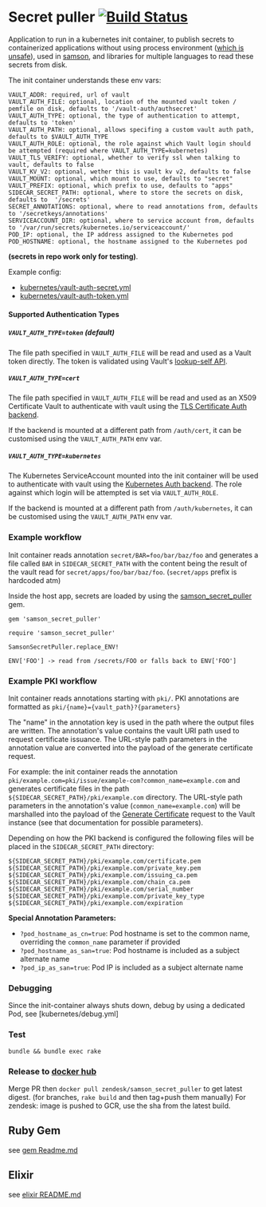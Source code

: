 # Secret puller [![Build Status](https://travis-ci.org/zendesk/samson_secret_puller.svg?branch=master)](https://travis-ci.org/zendesk/samson_secret_puller)

Application to run in a kubernetes init container,
to publish secrets to containerized applications without using process environment
([which is unsafe](https://diogomonica.com/2017/03/27/why-you-shouldnt-use-env-variables-for-secret-data/)),
used in [samson](https://github.com/zendesk/samson),
and libraries for multiple languages to read these secrets from disk.

The init container understands these env vars:

```
VAULT_ADDR: required, url of vault
VAULT_AUTH_FILE: optional, location of the mounted vault token / pemfile on disk, defaults to '/vault-auth/authsecret'
VAULT_AUTH_TYPE: optional, the type of authentication to attempt, defaults to 'token'
VAULT_AUTH_PATH: optional, allows specifing a custom vault auth path, defaults to $VAULT_AUTH_TYPE
VAULT_AUTH_ROLE: optional, the role against which Vault login should be attempted (required where VAULT_AUTH_TYPE=kubernetes)
VAULT_TLS_VERIFY: optional, whether to verify ssl when talking to vault, defaults to false
VAULT_KV_V2: optional, wether this is vault kv v2, defaults to false
VAULT_MOUNT: optional, which mount to use, defaults to "secret"
VAULT_PREFIX: optional, which prefix to use, defaults to "apps"
SIDECAR_SECRET_PATH: optional, where to store the secrets on disk, defaults to  '/secrets'
SECRET_ANNOTATIONS: optional, where to read annotations from, defaults to '/secretkeys/annotations'
SERVICEACCOUNT_DIR: optional, where to service account from, defaults to '/var/run/secrets/kubernetes.io/serviceaccount/'
POD_IP: optional, the IP address assigned to the Kubernetes pod
POD_HOSTNAME: optional, the hostname assigned to the Kubernetes pod
```

**(secrets in repo work only for testing)**.

Example config:
 - [kubernetes/vault-auth-secret.yml](kubernetes/vault-auth-secret.yml)
 - [kubernetes/vault-auth-token.yml](kubernetes/vault-auth-token.yml)

#### Supported Authentication Types
##### `VAULT_AUTH_TYPE=token` (default)

The file path specified in `VAULT_AUTH_FILE` will be read and used as a Vault token directly.
The token is validated using Vault's [lookup-self API](https://www.vaultproject.io/api/auth/token/index.html#lookup-a-token-self-).

##### `VAULT_AUTH_TYPE=cert`

The file path specified in `VAULT_AUTH_FILE` will be read and used as an X509 Certificate Vault
to authenticate with vault using the [TLS Certificate Auth backend](https://www.vaultproject.io/api/auth/cert/index.html).

If the backend is mounted at a different path from `/auth/cert`, it can be customised using the `VAULT_AUTH_PATH` env var.


##### `VAULT_AUTH_TYPE=kubernetes`

The Kubernetes ServiceAccount mounted into the init container will be used to
authenticate with vault using the [Kubernetes Auth backend](https://www.vaultproject.io/api/auth/kubernetes/index.html).
The role against which login will be attempted is set via `VAULT_AUTH_ROLE`.

If the backend is mounted at a different path from `/auth/kubernetes`, it can be customised using the `VAULT_AUTH_PATH` env var.

### Example workflow

Init container reads annotation `secret/BAR=foo/bar/baz/foo` and generates a file called `BAR` in `SIDECAR_SECRET_PATH`
with the content being the result of the vault read for `secret/apps/foo/bar/baz/foo`.
(`secret/apps` prefix is hardcoded atm)

Inside the host app, secrets are loaded by using the [samson_secret_puller](https://rubygems.org/gems/samson_secret_puller) gem.

```
gem 'samson_secret_puller'

require 'samson_secret_puller'

SamsonSecretPuller.replace_ENV!

ENV['FOO'] -> read from /secrets/FOO or falls back to ENV['FOO']
```

### Example PKI workflow

Init container reads annotations starting with `pki/`. PKI annotations are formatted as `pki/{name}={vault_path}?{parameters}`

The "name" in the annotation key is used in the path where the output files are written. The annotation's value
contains the vault URI path used to request certificate issuance. The URL-style path parameters in the annotation value
are converted into the payload of the generate certificate request.

For example: the init container reads the annotation `pki/example.com=pki/issue/example-com?common_name=example.com`
and generates certificate files in the path `${SIDECAR_SECRET_PATH}/pki/example.com` directory. The URL-style path parameters
in the annotation's value (`common_name=example.com`) will be marshalled into the payload of the
[Generate Certificate](https://www.vaultproject.io/api/secret/pki/index.html#generate-certificate) request to the
Vault instance (see that documentation for possible parameters).

Depending on how the PKI backend is configured the following files will be placed in the `SIDECAR_SECRET_PATH`
directory:

```
${SIDECAR_SECRET_PATH}/pki/example.com/certificate.pem
${SIDECAR_SECRET_PATH}/pki/example.com/private_key.pem
${SIDECAR_SECRET_PATH}/pki/example.com/issuing_ca.pem
${SIDECAR_SECRET_PATH}/pki/example.com/chain_ca.pem
${SIDECAR_SECRET_PATH}/pki/example.com/serial_number
${SIDECAR_SECRET_PATH}/pki/example.com/private_key_type
${SIDECAR_SECRET_PATH}/pki/example.com/expiration
```

**Special Annotation Parameters:**

- `?pod_hostname_as_cn=true`: Pod hostname is set to the common name, overriding the `common_name` parameter if provided
- `?pod_hostname_as_san=true`: Pod hostname is included as a subject alternate name
- `?pod_ip_as_san=true`: Pod IP is included as a subject alternate name

### Debugging

Since the init-container always shuts down, debug by using a dedicated Pod, see [kubernetes/debug.yml]

### Test

`bundle && bundle exec rake`

### Release to [docker hub](https://hub.docker.com/r/zendesk/samson_secret_puller/)

Merge PR then `docker pull zendesk/samson_secret_puller` to get latest digest.
(for branches, `rake build` and then tag+push them manually)
For zendesk: image is pushed to GCR, use the sha from the latest build.

## Ruby Gem

see [gem Readme.md](gem/Readme.md)

## Elixir

see [elixir README.md](elixir/README.md)
